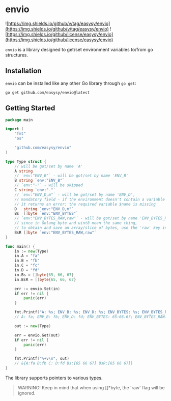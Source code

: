 # envio

![https://img.shields.io/github/v/tag/easysy/envio](https://img.shields.io/github/v/tag/easysy/envio)
![https://img.shields.io/github/license/easysy/envio](https://img.shields.io/github/license/easysy/envio)

`envio` is a library designed to get/set environment variables to/from go structures.

## Installation

`envio` can be installed like any other Go library through `go get`:

```console
go get github.com/easysy/envio@latest
```

## Getting Started

```go
package main

import (
	"fmt"
	"os"

	"github.com/easysy/envio"
)

type Type struct {
	// will be got/set by name 'A'
	A string
	// `env:"ENV_B"` - will be got/set by name 'ENV_B'
	B string `env:"ENV_B"`
	// `env:"-"` - will be skipped
	C string `env:"-"`
	// `env:"ENV_D,m"` - will be got/set by name 'ENV_D',
	// mandatory field - if the environment doesn't contain a variable with the specified name,
	// it returns an error: the required variable $name is missing
	D   string `env:"ENV_D,m"`
	Bs  []byte `env:"ENV_BYTES"`
	// `env:"ENV_BYTES_RAW,raw"` - will be got/set by name 'ENV_BYTES_RAW',
	// since in Golang byte and uint8 mean the same thing,
	// to obtain and save an array/slice of bytes, use the 'raw' key in the tag
	BsR []byte `env:"ENV_BYTES_RAW,raw"`
}

func main() {
	in := new(Type)
	in.A = "fa"
	in.B = "fb"
	in.C = "fc"
	in.D = "fd"
	in.Bs = []byte{65, 66, 67}
	in.BsR = []byte{65, 66, 67}

	err := envio.Set(in)
	if err != nil {
		panic(err)
	}

	fmt.Printf("A: %s; ENV_B: %s; ENV_D: %s; ENV_BYTES: %s; ENV_BYTES_RAW: %s\n", os.Getenv("A"), os.Getenv("ENV_B"), os.Getenv("ENV_D"), os.Getenv("ENV_BYTES"), os.Getenv("ENV_BYTES_RAW"))
	// A: fa; ENV_B: fb; ENV_D: fd; ENV_BYTES: 65:66:67; ENV_BYTES_RAW: ABC

	out := new(Type)

	err = envio.Get(out)
	if err != nil {
		panic(err)
	}

	fmt.Printf("%+v\n", out)
	// &{A:fa B:fb C: D:fd Bs:[65 66 67] BsR:[65 66 67]}
}

```

The library supports pointers to various types.

> WARNING! Keep in mind that when using []*byte, the 'raw' flag will be ignored.